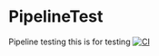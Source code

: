 # PipelineTest
Pipeline testing
this is for testing
[![CI](https://github.com/mydearmuthu1978/PipelineTest/actions/workflows/blank.yml/badge.svg?event=status)](https://github.com/mydearmuthu1978/PipelineTest/actions/workflows/blank.yml)
